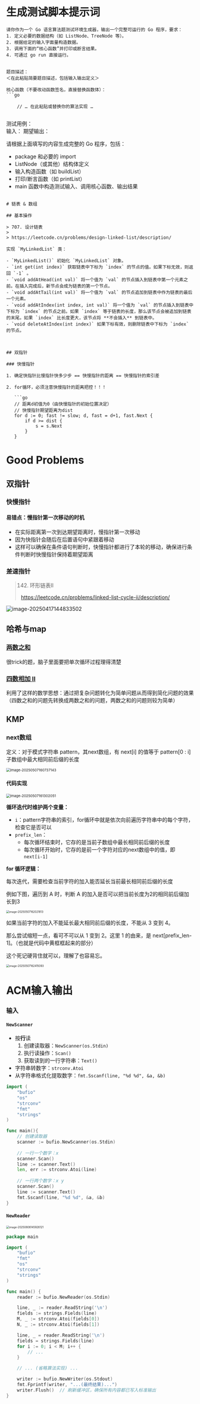 # 生成测试脚本提示词

```
请你作为一个 Go 语言算法题测试环境生成器，输出一个完整可运行的 Go 程序，要求：
1. 定义必要的数据结构（如 ListNode、TreeNode 等）。
2. 根据给定的输入字面量构造数据。
3. 调用下面的“核心函数”并打印或断言结果。
4. 可通过 go run 直接运行。

 
题目描述：  
＜在此粘贴简要题目描述，包括输入输出定义＞  

核心函数（不要改动函数签名，直接替换函数体）：  
```go

    // … 在此粘贴或替换你的算法实现 …
    
```

测试用例：  
输入： 
期望输出： 


请根据上面填写的内容生成完整的 Go 程序，包括：  
- package 和必要的 import  
- ListNode（或其他）结构体定义  
- 输入构造函数（如 buildList）  
- 打印/断言函数（如 printList）  
- main 函数中构造测试输入、调用核心函数、输出结果  
```

# 链表 & 数组

## 基本操作

> 707. 设计链表
>
> https://leetcode.cn/problems/design-linked-list/description/

实现 `MyLinkedList` 类：

- `MyLinkedList()` 初始化 `MyLinkedList` 对象。
- `int get(int index)` 获取链表中下标为 `index` 的节点的值。如果下标无效，则返回 `-1` 。
- `void addAtHead(int val)` 将一个值为 `val` 的节点插入到链表中第一个元素之前。在插入完成后，新节点会成为链表的第一个节点。
- `void addAtTail(int val)` 将一个值为 `val` 的节点追加到链表中作为链表的最后一个元素。
- `void addAtIndex(int index, int val)` 将一个值为 `val` 的节点插入到链表中下标为 `index` 的节点之前。如果 `index` 等于链表的长度，那么该节点会被追加到链表的末尾。如果 `index` 比长度更大，该节点将 **不会插入** 到链表中。
- `void deleteAtIndex(int index)` 如果下标有效，则删除链表中下标为 `index` 的节点。



## 双指针

### 快慢指针

1. 确定快指针比慢指针快多少步 == 快慢指针的距离 == 快慢指针的索引差

2. for循环，必须注意快慢指针的距离把控！！！

   ```go
   // 距离d初值为0（由快慢指针的初始位置决定）
   // 快慢指针期望距离为dist
   for d := 0; fast != slow; d, fast = d+1, fast.Next {
       if d >= dist { 
           s = s.Next
       }
   }
```

# Good Problems

## 双指针

### 快慢指针

#### 易错点：慢指针第一次移动的时机

- 在实际距离第一次到达期望距离时，慢指针第一次移动
- 因为快指针会随后在后置语句中紧跟着移动
- 这样可以确保在条件语句判断时，快慢指针都进行了本轮的移动，确保进行条件判断时快慢指针保持着期望距离

### 差速指针

> 142. 环形链表II
>
> https://leetcode.cn/problems/linked-list-cycle-ii/description/

![image-20250417144833502](../images/image-20250417144833502.png)

## 哈希与map

### [两数之和](https://leetcode.cn/problems/two-sum/)

很trick的题，脑子里面要把单次循环过程理得清楚

### [四数相加 II](https://leetcode.cn/problems/4sum-ii/)

利用了这样的数学思想：通过把复杂问题转化为简单问题从而得到简化问题的效果（四数之和的问题先转换成两数之和的问题，两数之和的问题则较为简单）



## KMP

### next数组

定义：对于模式字符串 pattern，其next数组，有 next[i] 的值等于 pattern[0 : i]子数组中最大相同前后缀的长度

<img src="../images/image-20250507160737143.png" alt="image-20250507160737143" style="zoom:67%;" />

#### 代码实现

<img src="../images/image-20250507161302051.png" alt="image-20250507161302051" style="zoom:67%;" />

**循环迭代时维护两个变量：**

- `i`：pattern字符串的索引，for循环中就是依次向前遍历字符串中的每个字符，检查它是否可以
- `prefix_len`：
  - 每次循环结束时，它存的是当前子数组中最长相同前后缀的长度
  - 每次循环开始时，它存的是前一个字符对应的next数组中的值，即`next[i-1]`

**for 循环逻辑：**

每次迭代，需要检查当前字符的加入能否延长当前最长相同前后缀的长度

例如下图，遍历到 A 时，判断 A 的加入是否可以把当前长度为2的相同前后缀加长到3

<img src="../images/image-20250507162021813.png" alt="image-20250507162021813" style="zoom: 50%;" />

如果当前字符的加入不能延长最大相同前后缀的长度，不能从 3 变到 4。

那么尝试缩短一点，看可不可以从 1 变到 2。这里 1 的由来，是 next[prefix_len-1]。（也就是代码中黄框框起来的部分）

这个死记硬背住就可以，理解了也容易忘。

<img src="../images/image-20250507162415093.png" alt="image-20250507162415093" style="zoom:50%;" />



# ACM输入输出

### 输入

#### **`NewScanner`** 

- 按**行**读
  1. 创建读取器：`NewScanner(os.Stdin)`
  2. 执行读操作：`Scan()`
  3. 获取读到的一行字符串：`Text() `
- 字符串转数字：`strconv.Atoi`
- 从字符串格式化提取数字：`fmt.Sscanf(line, "%d %d", &a, &b)`

```go
import (
	"bufio"
	"os"
	"strconv"
    "fmt"
    "strings"
)

func main(){
    // 创建读取器
   	scanner := bufio.NewScanner(os.Stdin)
    
    // 一行一个数字：x
    scanner.Scan()
    line := scanner.Text() 
    len, err := strconv.Atoi(line)    
    
    // 一行两个数字：x y
    scanner.Scan()
    line := scanner.Text() 
    fmt.Sscanf(line, "%d %d", &a, &b)
}
```

#### **`NewReader`** 

<img src="../images/image-20250806145926121.png" alt="image-20250806145926121" style="zoom: 50%;" />

```go
package main

import (
	"bufio"
	"fmt"
	"os"
	"strconv"
	"strings"
)

func main() {
	reader := bufio.NewReader(os.Stdin)

	line, _ := reader.ReadString('\n')
	fields := strings.Fields(line)
	M, _ := strconv.Atoi(fields[0])
	N, _ := strconv.Atoi(fields[1])

	line, _ = reader.ReadString('\n')
	fields = strings.Fields(line)
	for i := 0; i < M; i++ {
		// ...
	}

	// ... (省略算法实现) ...

	writer := bufio.NewWriter(os.Stdout)
    fmt.Fprintf(writer, "...(最终结果)...")
	writer.Flush()  // 刷新缓冲区，确保所有内容都已写入标准输出
}
```

